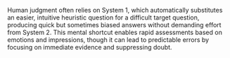 Human judgment often relies on System 1, which automatically substitutes an easier, intuitive heuristic question for a difficult target question, producing quick but sometimes biased answers without demanding effort from System 2. This mental shortcut enables rapid assessments based on emotions and impressions, though it can lead to predictable errors by focusing on immediate evidence and suppressing doubt.
